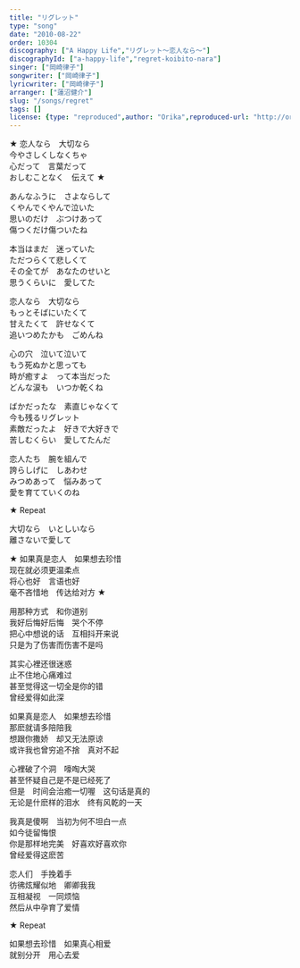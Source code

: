 ```yaml
---
title: "リグレット"
type: "song"
date: "2010-08-22"
order: 10304
discography: ["A Happy Life","リグレット～恋人なら～"]
discographyId: ["a-happy-life","regret-koibito-nara"]
singer: ["岡崎律子"]
songwriter: ["岡崎律子"]
lyricwriter: ["岡崎律子"]
arranger: ["蓮沼健介"]
slug: "/songs/regret"
tags: []
license: {type: "reproduced",author: "Orika",reproduced-url: "http://orikamushi.myweb.hinet.net/",reproduced-website: "織歌蟲網站"}
---
```


★ 恋人なら　大切なら   
今やさしくしなくちゃ   
心だって　言葉だって   
おしむことなく　伝えて ★   
  
あんなふうに　さよならして   
くやんでくやんで泣いた   
思いのだけ　ぶつけあって   
傷つくだけ傷ついたね   
  
本当はまだ　迷っていた   
ただつらくて悲しくて   
その全てが　あなたのせいと   
思うくらいに　愛してた   
  
恋人なら　大切なら   
もっとそばにいたくて   
甘えたくて　許せなくて   
追いつめたかも　ごめんね   
  
心の穴　泣いて泣いて   
もう死ぬかと思っても   
時が癒すよ　って本当だった   
どんな涙も　いつか乾くね   
  
ばかだったな　素直じゃなくて   
今も残るリグレット   
素敵だったよ　好きで大好きで   
苦しむくらい　愛してたんだ   
  
恋人たち　腕を組んで   
誇らしげに　しあわせ   
みつめあって　悩みあって   
愛を育てていくのね  
  
★ Repeat   
  
大切なら　いとしいなら   
離さないで愛して  
  
  <!-- 翻译 -->

★ 如果真是恋人　如果想去珍惜   
现在就必须更温柔点   
将心也好　言语也好   
毫不吝惜地　传达给对方 ★   
  
用那种方式　和你道别   
我好后悔好后悔　哭个不停   
把心中想说的话　互相抖开来说   
只是为了伤害而伤害不是吗   
  
其实心裡还很迷惑   
止不住地心痛难过   
甚至觉得这一切全是你的错   
曾经爱得如此深   
  
如果真是恋人　如果想去珍惜   
那麽就请多陪陪我   
想跟你撒娇　却又无法原谅   
或许我也曾穷追不捨　真对不起   
  
心裡破了个洞　嚎啕大哭   
甚至怀疑自己是不是已经死了   
但是　时间会治癒一切喔　这句话是真的   
无论是什麽样的泪水　终有风乾的一天   
  
我真是傻啊　当初为何不坦白一点   
如今徒留悔恨   
你是那样地完美　好喜欢好喜欢你   
曾经爱得这麽苦   
  
恋人们　手挽着手   
彷彿炫耀似地　卿卿我我   
互相凝视　一同烦恼   
然后从中孕育了爱情   
  
★ Repeat   
  
如果想去珍惜　如果真心相爱   
就别分开　用心去爱
